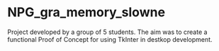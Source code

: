# NPG_gra_memory_slowne

Project developed by a group of 5 students. The aim was to create a functional Proof of Concept for using TkInter in destkop development.
